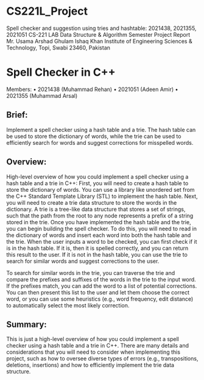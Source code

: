 # CS221L_Project
Spell checker and suggestion using tries and hashtable:  2021438, 2021355, 2021051
CS-221 LAB Data Structure & Algorithm
Semester Project Report
Mr. Usama Arshad
Ghulam Ishaq Khan Institute of Engineering Sciences & Technology, Topi, Swabi 23460, Pakistan


# Spell Checker in C++
Members:
•	2021438 (Muhammad Rehan)
•	2021051 (Adeen Amir)
•	2021355 (Muhammad Arsal)

## Brief:
Implement a spell checker using a hash table and a trie. The hash table can be used to store the dictionary of words, while the trie can be used to efficiently search for words and suggest corrections for misspelled words.

## Overview:
High-level overview of how you could implement a spell checker using a hash table and a trie in C++:
First, you will need to create a hash table to store the dictionary of words. You can use a library like unordered set from the C++ Standard Template Library (STL) to implement the hash table.
Next, you will need to create a trie data structure to store the words in the dictionary. A trie is a tree-like data structure that stores a set of strings, such that the path from the root to any node represents a prefix of a string stored in the trie.
Once you have implemented the hash table and the trie, you can begin building the spell checker. To do this, you will need to read in the dictionary of words and insert each word into both the hash table and the trie.
When the user inputs a word to be checked, you can first check if it is in the hash table. If it is, then it is spelled correctly, and you can return this result to the user. If it is not in the hash table, you can use the trie to search for similar words and suggest corrections to the user.

To search for similar words in the trie, you can traverse the trie and compare the prefixes and suffixes of the words in the trie to the input word. If the prefixes match, you can add the word to a list of potential corrections. You can then present this list to the user and let them choose the correct word, 
or you can use some heuristics (e.g., word frequency, edit distance) to automatically select the most likely correction.
## Summary:
This is just a high-level overview of how you could implement a spell checker using a hash table and a trie in C++. There are many details and considerations that you will need to consider when implementing this project, such as how to oversee diverse types of errors (e.g., transpositions, deletions, insertions) and how to efficiently implement the trie data structure.
